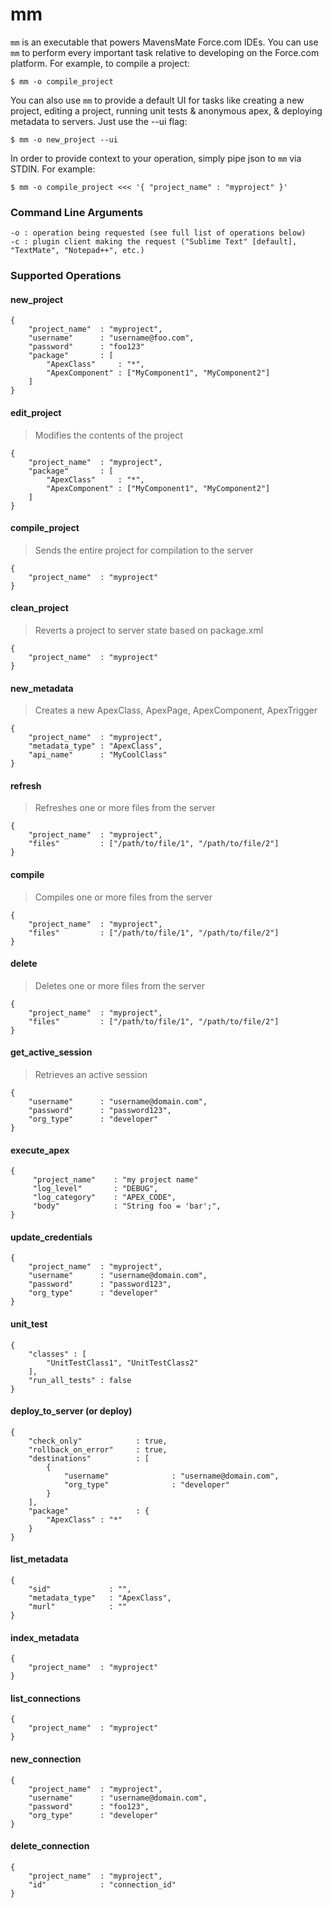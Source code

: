 mm
==========

`mm` is an executable that powers MavensMate Force.com IDEs. You can use `mm` to perform every important task relative to developing on the Force.com platform. For example, to compile a project:

```
$ mm -o compile_project
```

You can also use `mm` to provide a default UI for tasks like creating a new project, editing a project, running unit tests & anonymous apex, & deploying metadata to servers. Just use the --ui flag:

```
$ mm -o new_project --ui
```

In order to provide context to your operation, simply pipe json to `mm` via STDIN. For example:

```
$ mm -o compile_project <<< '{ "project_name" : "myproject" }'
```

### Command Line Arguments

```
-o : operation being requested (see full list of operations below)
-c : plugin client making the request ("Sublime Text" [default], "TextMate", "Notepad++", etc.)
```

### Supported Operations

#### new_project

```
{
	"project_name" 	: "myproject",
	"username" 		: "username@foo.com",
	"password" 		: "foo123"
	"package" 		: [
		"ApexClass" 	: "*",
		"ApexComponent" : ["MyComponent1", "MyComponent2"]
	]
}		
```

#### edit_project

> Modifies the contents of the project

```
{
	"project_name" 	: "myproject",
	"package" 		: [
		"ApexClass" 	: "*",
		"ApexComponent" : ["MyComponent1", "MyComponent2"]
	]
}		
```

#### compile_project

> Sends the entire project for compilation to the server

```
{
	"project_name" 	: "myproject"
}		
```

#### clean_project

> Reverts a project to server state based on package.xml

```
{
	"project_name" 	: "myproject"
}		
```

#### new_metadata

> Creates a new ApexClass, ApexPage, ApexComponent, ApexTrigger

```
{
	"project_name" 	: "myproject",
	"metadata_type"	: "ApexClass",
	"api_name" 		: "MyCoolClass"
}		
```

#### refresh

> Refreshes one or more files from the server

```
{
	"project_name"	: "myproject",
	"files" 		: ["/path/to/file/1", "/path/to/file/2"]
}		
```

#### compile

> Compiles one or more files from the server

```
{
	"project_name"	: "myproject",
	"files" 		: ["/path/to/file/1", "/path/to/file/2"]
}		
```

#### delete

> Deletes one or more files from the server

```
{
	"project_name"	: "myproject",
	"files" 		: ["/path/to/file/1", "/path/to/file/2"]
}		
```

#### get_active_session

> Retrieves an active session

```
{
	"username"		: "username@domain.com",
	"password" 		: "password123",
	"org_type" 		: "developer"
}		
```

#### execute_apex

```
{
     "project_name"    : "my project name"
     "log_level"       : "DEBUG",
     "log_category"    : "APEX_CODE",
     "body"            : "String foo = 'bar';",
}
```

#### update_credentials

```
{
	"project_name"	: "myproject",
	"username"		: "username@domain.com",
	"password" 		: "password123",
	"org_type" 		: "developer"
}		
```

#### unit_test

```
{
    "classes" : [
        "UnitTestClass1", "UnitTestClass2"
    ],
    "run_all_tests" : false
}
```

#### deploy_to_server (or deploy)

```
{
    "check_only"            : true,
    "rollback_on_error"     : true,
    "destinations"          : [
        {
            "username"              : "username@domain.com",
            "org_type"              : "developer"
        }
    ],
    "package"               : {
        "ApexClass" : "*"
    }
}
```

#### list_metadata

```
{
    "sid"             : "",
    "metadata_type"   : "ApexClass",
    "murl"            : ""
}
```

#### index_metadata

```
{
	"project_name"	: "myproject"
}		
```

#### list_connections

```
{
	"project_name"	: "myproject"
}		
```

#### new_connection

```
{
	"project_name"	: "myproject",
	"username" 		: "username@domain.com",
	"password" 		: "foo123",
	"org_type" 		: "developer"
}		
```

#### delete_connection

```
{
	"project_name"	: "myproject",
	"id" 			: "connection_id"
}		
```
